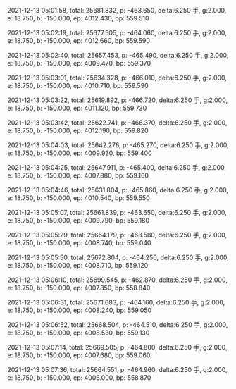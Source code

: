 2021-12-13 05:01:58, total: 25681.832, p: -463.650, delta:6.250 手, g:2.000, e: 18.750, b: -150.000, ep: 4012.430, bp: 559.510

2021-12-13 05:02:19, total: 25677.505, p: -464.060, delta:6.250 手, g:2.000, e: 18.750, b: -150.000, ep: 4012.660, bp: 559.590

2021-12-13 05:02:40, total: 25657.453, p: -465.490, delta:6.250 手, g:2.000, e: 18.750, b: -150.000, ep: 4009.470, bp: 559.370

2021-12-13 05:03:01, total: 25634.328, p: -466.010, delta:6.250 手, g:2.000, e: 18.750, b: -150.000, ep: 4010.710, bp: 559.590

2021-12-13 05:03:22, total: 25619.892, p: -466.720, delta:6.250 手, g:2.000, e: 18.750, b: -150.000, ep: 4011.120, bp: 559.730

2021-12-13 05:03:42, total: 25622.741, p: -466.370, delta:6.250 手, g:2.000, e: 18.750, b: -150.000, ep: 4012.190, bp: 559.820

2021-12-13 05:04:03, total: 25642.276, p: -465.270, delta:6.250 手, g:2.000, e: 18.750, b: -150.000, ep: 4009.930, bp: 559.400

2021-12-13 05:04:25, total: 25647.911, p: -465.400, delta:6.250 手, g:2.000, e: 18.750, b: -150.000, ep: 4007.880, bp: 559.160

2021-12-13 05:04:46, total: 25631.804, p: -465.860, delta:6.250 手, g:2.000, e: 18.750, b: -150.000, ep: 4010.540, bp: 559.550

2021-12-13 05:05:07, total: 25661.839, p: -463.650, delta:6.250 手, g:2.000, e: 18.750, b: -150.000, ep: 4009.790, bp: 559.180

2021-12-13 05:05:29, total: 25664.179, p: -463.580, delta:6.250 手, g:2.000, e: 18.750, b: -150.000, ep: 4008.740, bp: 559.040

2021-12-13 05:05:50, total: 25672.804, p: -464.250, delta:6.250 手, g:2.000, e: 18.750, b: -150.000, ep: 4008.710, bp: 559.120

2021-12-13 05:06:10, total: 25699.545, p: -462.870, delta:6.250 手, g:2.000, e: 18.750, b: -150.000, ep: 4007.850, bp: 558.840

2021-12-13 05:06:31, total: 25671.683, p: -464.160, delta:6.250 手, g:2.000, e: 18.750, b: -150.000, ep: 4008.240, bp: 559.050

2021-12-13 05:06:52, total: 25668.504, p: -464.510, delta:6.250 手, g:2.000, e: 18.750, b: -150.000, ep: 4008.530, bp: 559.130

2021-12-13 05:07:14, total: 25669.505, p: -464.800, delta:6.250 手, g:2.000, e: 18.750, b: -150.000, ep: 4007.680, bp: 559.060

2021-12-13 05:07:36, total: 25664.551, p: -464.960, delta:6.250 手, g:2.000, e: 18.750, b: -150.000, ep: 4006.000, bp: 558.870